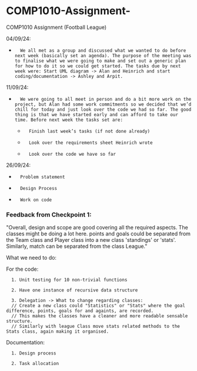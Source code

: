 # COMP1010-Assignment-
COMP1010 Assignment (Football League) 

04/09/24:
-   	We all met as a group and discussed what we wanted to do before next week (basically set an agenda). The purpose of the meeting was to finalise what we were going to make and set out a generic plan for how to do it so we could get started. The tasks due by next week were: Start UML diagram -> Alan and Heinrich and start coding/documentation -> Ashley and Arpit.

11/09/24:
-   	We were going to all meet in person and do a bit more work on the project, but Alan had some work commitments so we decided that we’d chill for today and just look over the code we had so far. The good thing is that we have started early and can afford to take our time. Before next week the tasks set are:
    -   	Finish last week’s tasks (if not done already)
    -     	Look over the requirements sheet Heinrich wrote
    -     	Look over the code we have so far

26/09/24:
-   	Problem statement
-   	Design Process
-   	Work on code 




### Feedback from Checkpoint 1:
"Overall, design and scope are good covering all the required aspects. The classes might be doing a lot here. points and goals could be separated from the Team class and Player class into a new class 'standings' or 'stats'. Similarly, match can be separated from the class League."



What we need to do:


For the code:
  
      1. Unit testing for 10 non-trivial functions
      
      2. Have one instance of recursive data structure
      
      3. Delegation -> What to change regarding classes: 
      // Create a new class could "Statistics" or "Stats" where the goal difference, points, goals for and againts, are recorded. 
      // This makes the classes have a cleaner and more readable sensable structure.
      // Similarly with league Class move stats related methods to the Stats class, again making it organised.

  
  

  
  Documentation:
  
      1. Design process 
      
      2. Task allocation
  
